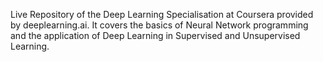 Live Repository of the Deep Learning Specialisation at Coursera provided by deeplearning.ai. It covers the basics of Neural Network programming and the application of Deep Learning in Supervised and Unsupervised Learning.
